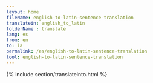 ```yaml
---
layout: home
fileName: english-to-latin-sentence-translation
translatein: english_to_latin
folderName : translate
lang: es
from: en
to: la
permalink: /es/english-to-latin-sentence-translation
tool: english-to-latin-sentence-translation
---
```

{% include section/translateinto.html %}